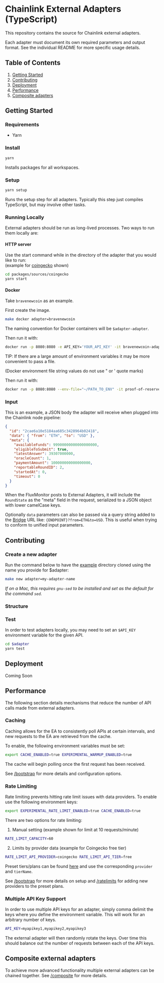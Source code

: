 # Chainlink External Adapters (TypeScript)

This repository contains the source for Chainlink external adapters.

Each adapter must document its own required parameters and output format. See the individual README for more specific usage details.

## Table of Contents

1. [Getting Started](#Getting-Started)
2. [Contributing](#Contributing)
3. [Deployment](#Deployment)
4. [Performance](#Advanced)
5. [Composite adapters](#Composite-external-adapters)

## Getting Started

### Requirements

- Yarn

### Install

```bash
yarn
```

Installs packages for all workspaces.

### Setup

```bash
yarn setup
```

Runs the setup step for all adapters. Typically this step just compiles TypeScript, but may involve other tasks.

### Running Locally

External adapters should be run as long-lived processes. Two ways to run them locally are:

#### HTTP server

Use the start command while in the directory of the adapter that you would like to run:  
(example for [coingecko](./packages/sources/coingecko) shown)

```bash
cd packages/sources/coingecko
yarn start
```

#### Docker

Take `bravenewcoin` as an example.

First create the image.

```bash
make docker adapter=bravenewcoin
```

The naming convention for Docker containers will be `$adapter-adapter`.

Then run it with:

```bash
docker run -p 8080:8080 -e API_KEY='YOUR_API_KEY' -it bravenewcoin-adapter:latest
```

TIP: If there are a large amount of environment variables it may be more convenient to pass a file.

(Docker environment file string values do not use " or ' quote marks)

Then run it with:

```bash
docker run -p 8080:8080 --env-file="~/PATH_TO_ENV" -it proof-of-reserves-adapter:latest
```

### Input

This is an example, a JSON body the adapter will receive when plugged into the Chainlink node pipeline:

```json
{
  "id": "2cae6a10e5184aa685c3428964b02418",
  "data": { "from": "ETH", "to": "USD" },
  "meta": {
    "availableFunds": 99900000000000000000,
    "eligibleToSubmit": true,
    "latestAnswer": 39307000000,
    "oracleCount": 1,
    "paymentAmount": 100000000000000000,
    "reportableRoundID": 2,
    "startedAt": 0,
    "timeout": 0
  }
}
```

When the FluxMonitor posts to External Adapters, it will include the `RoundState` as the "meta" field in the request, serialized to a JSON object with lower camelCase keys.

Optionally `data` parameters can also be passed via a query string added to the [Bridge](https://docs.chain.link/docs/node-operators) URL like: `{ENDPOINT}?from=ETH&to=USD`. This is useful when trying to conform to unified input parameters.

## Contributing

### Create a new adapter

Run the command below to have the [example](./example) directory cloned using the name you provide for \$adapter:

```bash
make new adapter=my-adapter-name
```

_If on a Mac, this requires `gnu-sed` to be installed and set as the default for the command `sed`._

### Structure

### Test

In order to test adapters locally, you may need to set an `$API_KEY` environment variable for the given API.

```bash
cd $adapter
yarn test
```

## Deployment

Coming Soon

<!-- TODO: container based deployment documentation -->

## Performance
The following section details mechanisms that reduce the number of API calls made from external adapters.

### Caching
Caching allows for the EA to consistently poll APIs at certain intervals, and new requests to the EA are retrieved from the cache.

To enable, the following environment variables must be set:
```bash
export CACHE_ENABLED=true EXPERIMENTAL_WARMUP_ENABLED=true
```
The cache will begin polling once the first request has been received.

See [/bootstrap](./packages/core/bootstrap#caching) for more details and configuration options.

### Rate Limiting
Rate limiting prevents hitting rate limit issues with data providers. To enable use the following environment keys:
```bash
export EXPERIMENTAL_RATE_LIMIT_ENABLED=true CACHE_ENABLED=true
```

There are two options for rate limiting:
1. Manual setting (example shown for limit at 10 requests/minute)
```bash
RATE_LIMIT_CAPACITY=60
```
2. Limits by provider data (example for Coingecko free tier)
```bash
RATE_LIMIT_API_PROVIDER=coingecko RATE_LIMIT_API_TIER=free
```
Preset tiers/plans can be found [here](./packages/core/ratelimits/src/limits.json) and use the corresponding `provider` and `tierName`.


See [/bootstrap](./packages/core/bootstrap#rate-limit) for more details on setup and [/ratelimits](./packages/core/ratelimits) for adding new providers to the preset plans.

### Multiple API Key Support

In order to use multiple API keys for an adapter, simply comma delimit the keys where you define the environment variable. This will work for an arbitrary number of keys.

```bash
API_KEY=myapikey1,myapikey2,myapikey3
```

The external adapter will then randomly rotate the keys. Over time this should balance out the number of requests between each of the API keys.

## Composite external adapters

To achieve more advanced functionality multiple external adapters can be chained together. See [/composite](./packages/composites) for more details.
